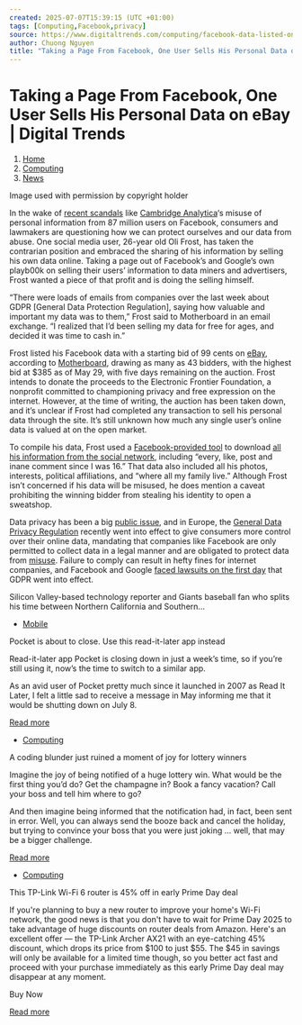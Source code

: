 ```yaml
---
created: 2025-07-07T15:39:15 (UTC +01:00)
tags: [Computing,Facebook,privacy]
source: https://www.digitaltrends.com/computing/facebook-data-listed-on-ebay/
author: Chuong Nguyen
title: "Taking a Page From Facebook, One User Sells His Personal Data on eBay | Digital Trends"
---
```


# Taking a Page From Facebook, One User Sells His Personal Data on eBay | Digital Trends

1.  [Home](https://www.digitaltrends.com/)
2.  [Computing](https://www.digitaltrends.com/computing/)
3.  [News](https://www.digitaltrends.com/computing-news/)

Image used with permission by copyright holder

In the wake of [recent scandals](https://www.digitaltrends.com/social-media/facebook-third-party-app-access-updated-cambridge-analytica/) like [Cambridge Analytica](https://www.digitaltrends.com/computing/facebook-cambridge-analyica-privacy-tool/)‘s misuse of personal information from 87 million users on Facebook, consumers and lawmakers are questioning how we can protect ourselves and our data from abuse. One social media user, 26-year old Oli Frost, has taken the contrarian position and embraced the sharing of his information by selling his own data online. Taking a page out of Facebook’s and Google’s own playb00k on selling their users’ information to data miners and advertisers, Frost wanted a piece of that profit and is doing the selling himself.

“There were loads of emails from companies over the last week about GDPR \[General Data Protection Regulation\], saying how valuable and important my data was to them,” Frost said to Motherboard in an email exchange. “I realized that I’d been selling my data for free for ages, and decided it was time to cash in.”

Frost listed his Facebook data with a starting bid of 99 cents on [eBay](https://www.ebay.co.uk/itm/Im-selling-my-private-Facebook-data-/273239941454), according to [Motherboard](https://motherboard.vice.com/en_us/article/3k4ay8/sell-facebook-data-ebay-oli-frost), drawing as many as 43 bidders, with the highest bid at $385 as of May 29, with five days remaining on the auction. Frost intends to donate the proceeds to the Electronic Frontier Foundation, a nonprofit committed to championing privacy and free expression on the internet. However, at the time of writing, the auction has been taken down, and it’s unclear if Frost had completed any transaction to sell his personal data through the site. It’s still unknown how much any single user’s online data is valued at on the open market.

To compile his data, Frost used a [Facebook-provided tool](https://www.digitaltrends.com/social-media/facebook-expands-download-your-information-feature-fails-to-satisfy-critics/) to download [all his information from the social network](https://www.digitaltrends.com/social-media/facebook-data-download/), including “every, like, post and inane comment since I was 16.” That data also included all his photos, interests, political affiliations, and “where all my family live.” Although Frost isn’t concerned if his data will be misused, he does mention a caveat prohibiting the winning bidder from stealing his identity to open a sweatshop.

Data privacy has been a big [public issue](https://www.digitaltrends.com/social-media/polls-show-low-trust-facebook/), and in Europe, the [General Data Privacy Regulation](https://www.digitaltrends.com/computing/what-is-the-gdpr/) recently went into effect to give consumers more control over their online data, mandating that companies like Facebook are only permitted to collect data in a legal manner and are obligated to protect data from [misuse](https://www.digitaltrends.com/social-media/cubeyou-suspended-accused-facebook-data-misuse/). Failure to comply can result in hefty fines for internet companies, and Facebook and Google [faced lawsuits on the first day](https://www.digitaltrends.com/computing/google-facebook-gdpr-lawsuit/) that GDPR went into effect.

Silicon Valley-based technology reporter and Giants baseball fan who splits his time between Northern California and Southern…

-   [Mobile](https://www.digitaltrends.com/mobile/)

Pocket is about to close. Use this read-it-later app instead

Read-it-later app Pocket is closing down in just a week’s time, so if you’re still using it, now’s the time to switch to a similar app.

As an avid user of Pocket pretty much since it launched in 2007 as Read It Later, I felt a little sad to receive a message in May informing me that it would be shutting down on July 8.

[Read more](https://www.digitaltrends.com/mobile/pocket-alternative/)

-   [Computing](https://www.digitaltrends.com/computing/)

A coding blunder just ruined a moment of joy for lottery winners

Imagine the joy of being notified of a huge lottery win. What would be the first thing you’d do? Get the champagne in? Book a fancy vacation? Call your boss and tell him where to go?

And then imagine being informed that the notification had, in fact, been sent in error. Well, you can always send the booze back and cancel the holiday, but trying to convince your boss that you were just joking ... well, that may be a bigger challenge.

[Read more](https://www.digitaltrends.com/computing/norway-lottery-blunder/)

-   [Computing](https://www.digitaltrends.com/computing/)

This TP-Link Wi-Fi 6 router is 45% off in early Prime Day deal

If you're planning to buy a new router to improve your home's Wi-Fi network, the good news is that you don't have to wait for Prime Day 2025 to take advantage of huge discounts on router deals from Amazon. Here's an excellent offer — the TP-Link Archer AX21 with an eye-catching 45% discount, which drops its price from $100 to just $55. The $45 in savings will only be available for a limited time though, so you better act fast and proceed with your purchase immediately as this early Prime Day deal may disappear at any moment.

Buy Now

[Read more](https://www.digitaltrends.com/computing/tp-link-archer-ax21-router-deal-amazon-june-2025/)
